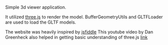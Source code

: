 Simple 3d viewer application.

It utilized [three.js](https://threejs.org/) to render the model.
BufferGeometryUtils and GLTFLoader are used to load the GLTF models.

The website was heavily inspired by [jsfiddle](https://jsfiddle.net/7u84j6kp/)
This youtube video by Dan Greenheck also helped in getting basic understanding of three.js [link](https://www.youtube.com/watch?v=aOQuuotM-Ww&t=123s)

